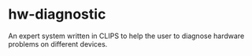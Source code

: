 # hw-diagnostic
An expert system written in CLIPS to help the user to diagnose  hardware problems on different devices.

